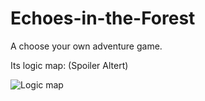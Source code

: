 # Echoes-in-the-Forest
A choose your own adventure game.

Its logic map:
(Spoiler Altert)

![Logic map](https://github.com/user-attachments/assets/0e62ba92-5d29-4530-9289-50902a354012)
